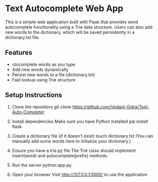 # Text Autocomplete Web App
This is a simple web application built with Flask that provides word autocomplete functionality using a Trie data structure.
Users can also add new words to the dictionary, which will be saved persistently in a dictionary.txt file.

## Features
- utocomplete words as you type
- Add new words dynamically
- Persist new words to a file (dictionary.txt)
- Fast lookup using Trie structure

## Setup Instructions
1. Clone the repository
git clone https://github.com/Vedant-Gidra/Text-Auto-Completer


2. Install dependencies
Make sure you have Python installed 
pip install flask

3. Create a dictionary file (if it doesn't exist)
touch dictionary.txt
(You can manually add some words here to initialize your dictionary.)

4. Ensure you have a trie.py file
The Trie class should implement insert(word) and autocomplete(prefix) methods.

5. Run the server
python app.py

6. Open your browser
Visit http://127.0.0.1:5000/ to use the application.
